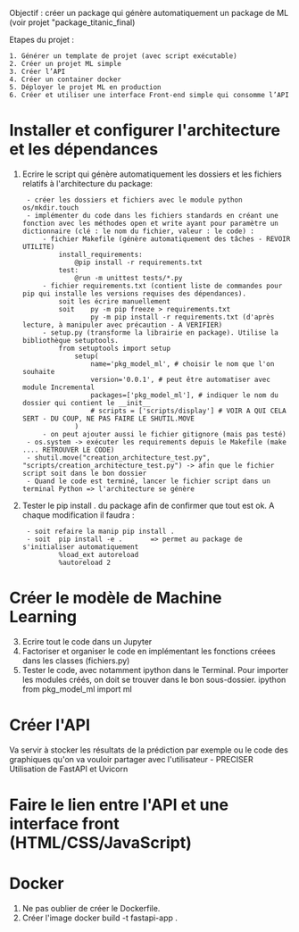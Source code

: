 Objectif : créer un package qui génère automatiquement un package de ML (voir projet "package_titanic_final)

Etapes du projet :

    1. Générer un template de projet (avec script exécutable)
    2. Créer un projet ML simple
    3. Créer l’API 
    4. Créer un container docker 
    5. Déployer le projet ML en production 
    6. Créer et utiliser une interface Front-end simple qui consomme l’API 

# Installer et configurer l'architecture et les dépendances

1. Ecrire le script qui génère automatiquement les dossiers et les fichiers relatifs à l'architecture du package:

        - créer les dossiers et fichiers avec le module python os/mkdir.touch
        - implémenter du code dans les fichiers standards en créant une fonction avec les méthodes open et write ayant pour paramètre un dictionnaire (clé : le nom du fichier, valeur : le code) : 
            - fichier Makefile (génère automatiquement des tâches - REVOIR UTILITE)
                install_requirements:
                    @pip install -r requirements.txt
                test:
                    @run -m unittest tests/*.py
            - fichier requirements.txt (contient liste de commandes pour pip qui installe les versions requises des dépendances). 
                soit les écrire manuellement
                soit 	py -m pip freeze > requirements.txt
                        py -m pip install -r requirements.txt (d'après lecture, à manipuler avec précaution - A VERIFIER)
            - setup.py (transforme la librairie en package). Utilise la bibliothèque setuptools. 
                from setuptools import setup
                    setup(
                        name='pkg_model_ml', # choisir le nom que l'on souhaite
                        version='0.0.1', # peut être automatiser avec module Incremental
                        packages=['pkg_model_ml'], # indiquer le nom du dossier qui contient le __init__
                        # scripts = ['scripts/display'] # VOIR A QUI CELA SERT - DU COUP, NE PAS FAIRE LE SHUTIL.MOVE
                    )
            - on peut ajouter aussi le fichier gitignore (mais pas testé)
        - os.system -> exécuter les requirements depuis le Makefile (make .... RETROUVER LE CODE)
        - shutil.move("creation_architecture_test.py", "scripts/creation_architecture_test.py") -> afin que le fichier script soit dans le bon dossier 
        - Quand le code est terminé, lancer le fichier script dans un terminal Python => l'architecture se génère

2. Tester le pip install . du package afin de confirmer que tout est ok. A chaque modification il faudra :

        - soit refaire la manip pip install .
        - soit  pip install -e .       => permet au package de s'initialiser automatiquement
                %load_ext autoreload
                %autoreload 2


# Créer le modèle de Machine Learning

3. Ecrire tout le code dans un Jupyter
4. Factoriser et organiser le code en implémentant les fonctions créees dans les classes (fichiers.py)
5. Tester le code, avec notamment ipython dans le Terminal. Pour importer les modules créés, on doit se trouver dans le bon sous-dossier. 
        ipython
		from pkg_model_ml import ml

# Créer l'API

Va servir à stocker les résultats de la prédiction par exemple ou le code des graphiques qu'on va vouloir partager avec l'utilisateur - PRECISER
Utilisation de FastAPI et Uvicorn

# Faire le lien entre l'API et une interface front (HTML/CSS/JavaScript)

# Docker

1. Ne pas oublier de créer le Dockerfile.
2. Créer l'image
    docker build -t fastapi-app .

